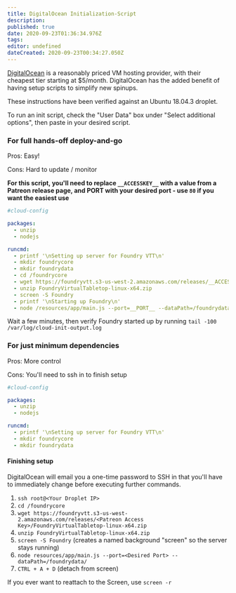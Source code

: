 ```yaml
---
title: DigitalOcean Initialization-Script
description: 
published: true
date: 2020-09-23T01:36:34.976Z
tags: 
editor: undefined
dateCreated: 2020-09-23T00:34:27.050Z
---
```


[DigitalOcean](https://digitalocean.com) is a reasonably priced VM hosting provider, with their cheapest tier starting at $5/month. DigitalOcean has the added benefit of having setup scripts to simplify new spinups.

These instructions have been verified against an Ubuntu 18.04.3 droplet.

To run an init script, check the "User Data" box under "Select additional options", then paste in your desired script.

### For full hands-off deploy-and-go
Pros: Easy!

Cons: Hard to update / monitor

**For this script, you'll need to replace `__ACCESSKEY__` with a value from a Patreon release page, and __PORT__ with your desired port - use `80` if you want the easiest use**

```yaml
#cloud-config

packages:
  - unzip
  - nodejs

runcmd:
  - printf '\nSetting up server for Foundry VTT\n'
  - mkdir foundrycore
  - mkdir foundrydata
  - cd /foundrycore
  - wget https://foundryvtt.s3-us-west-2.amazonaws.com/releases/__ACCESSKEY__/FoundryVirtualTabletop-linux-x64.zip
  - unzip FoundryVirtualTabletop-linux-x64.zip
  - screen -S Foundry
  - printf '\nStarting up Foundry\n'
  - node /resources/app/main.js --port=__PORT__ --dataPath=/foundrydata/
```

Wait a few minutes, then verify Foundry started up by running `tail -100 /var/log/cloud-init-output.log`

### For just minimum dependencies
Pros: More control

Cons: You'll need to ssh in to finish setup
```yaml
#cloud-config

packages:
  - unzip
  - nodejs

runcmd:
  - printf '\nSetting up server for Foundry VTT\n'
  - mkdir foundrycore
  - mkdir foundrydata
```

#### Finishing setup

DigitalOcean will email you a one-time password to SSH in that you'll have to immediately change before executing further commands.

1. `ssh root@<Your Droplet IP>`
2. `cd /foundrycore`
3. `wget https://foundryvtt.s3-us-west-2.amazonaws.com/releases/<Patreon Access Key>/FoundryVirtualTabletop-linux-x64.zip`
4. `unzip FoundryVirtualTabletop-linux-x64.zip`
5. `screen -S Foundry` (creates a named background "screen" so the server stays running)
6. `node resources/app/main.js --port=<Desired Port> --dataPath=/foundrydata/`
7. `CTRL + A + D` (detach from screen)

If you ever want to reattach to the Screen, use `screen -r`
